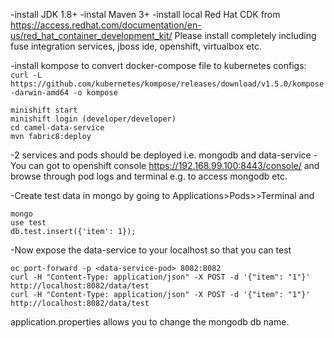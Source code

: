 -install JDK 1.8+
-instal Maven 3+
-install local Red Hat CDK from https://access.redhat.com/documentation/en-us/red_hat_container_development_kit/
Please install completely including fuse integration services, jboss ide, openshift, virtualbox etc.


-install kompose to convert docker-compose file to kubernetes configs:
```curl -L https://github.com/kubernetes/kompose/releases/download/v1.5.0/kompose-darwin-amd64 -o kompose```

```
minishift start
minishift login (developer/developer)
cd camel-data-service
mvn fabric8:deploy
```


-2 services and pods should be deployed i.e. mongodb and data-service
-You can got to openshift console https://192.168.99.100:8443/console/ and browse through pod logs and terminal e.g. to access mongodb etc.

-Create test data in mongo by going to Applications>Pods><mongodb pod>>Terminal and
```
mongo
use test
db.test.insert({'item': 1});
```
  
-Now expose the data-service to your localhost so that you can test
```
oc port-forward -p <data-service-pod> 8082:8082
curl -H "Content-Type: application/json" -X POST -d '{"item": "1"}' http://localhost:8082/data/test
curl -H "Content-Type: application/json" -X POST -d '{"item": "1"}' http://localhost:8082/data/test
```

application.properties allows you to change the mongodb db name.

